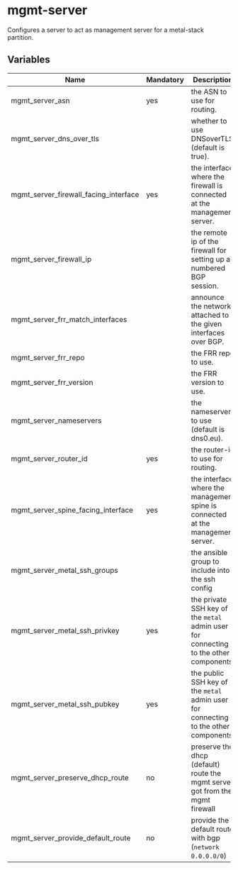 # mgmt-server

Configures a server to act as management server for a metal-stack partition.

## Variables

| Name                                  | Mandatory | Description                                                                          |
| ------------------------------------- | --------- | ------------------------------------------------------------------------------------ |
| mgmt_server_asn                       | yes       | the ASN to use for routing.                                                          |
| mgmt_server_dns_over_tls              |           | whether to use DNSoverTLS (default is true).                                         |
| mgmt_server_firewall_facing_interface | yes       | the interface where the firewall is connected at the management server.              |
| mgmt_server_firewall_ip               |           | the remote ip of the firewall for setting up a numbered BGP session.                 |
| mgmt_server_frr_match_interfaces      |           | announce the networks attached to the given interfaces over BGP.                     |
| mgmt_server_frr_repo                  |           | the FRR repo to use.                                                                 |
| mgmt_server_frr_version               |           | the FRR version to use.                                                              |
| mgmt_server_nameservers               |           | the nameservers to use (default is dns0.eu).                                         |
| mgmt_server_router_id                 | yes       | the router-id to use for routing.                                                    |
| mgmt_server_spine_facing_interface    | yes       | the interface where the management spine is connected at the management server.      |
| mgmt_server_metal_ssh_groups          |           | the ansible group to include into the ssh config                                     |
| mgmt_server_metal_ssh_privkey         | yes       | the private SSH key of the `metal` admin user for connecting to the other components |
| mgmt_server_metal_ssh_pubkey          | yes       | the public SSH key of the `metal` admin user for connecting to the other components  |
| mgmt_server_preserve_dhcp_route       | no        | preserve the dhcp (default) route the mgmt server got from the mgmt firewall         |
| mgmt_server_provide_default_route     | no        | provide the default route with bgp (`network 0.0.0.0/0`)                             |

